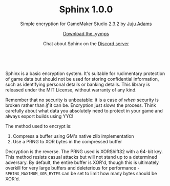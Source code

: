 <h1 align="center">Sphinx 1.0.0</h1>

<p align="center">Simple encryption for GameMaker Studio 2.3.2 by <a href="https://www.jujuadams.com/" target="_blank">Juju Adams</a></p>

<p align="center"><a href="https://github.com/JujuAdams/Sphinx/releases/">Download the .yymps</a></p>

<p align="center">Chat about Sphinx on the <a href="https://discord.gg/e9wrvnCWkK">Discord server</a></p>

&nbsp;

&nbsp;

Sphinx is a basic encryption system. It's suitable for rudimentary protection of game data but should not be used for storing confidential information, such as identifying personal details or banking details. This library is released under the MIT License, without warranty of any kind.

Remember that no security is unbeatable: it is a case of *when* security is broken rather than *if* it can be. Encryption just slows the process. Think carefully about what data you absolutely need to protect in your game and always export builds using YYC!

The method used to encrypt is:
1. Compress a buffer using GM's native zlib implementation
2. Use a PRNG to XOR bytes in the compressed buffer

Decryption is the reverse. The PRNG used is XORShift32 with a 64-bit key. This method resists casual attacks but will not stand up to a determined adversary. By default, the entire buffer is XOR'd, though this is ultimately overkill for very large buffers and deleterious for performance -`SPHINX_MAXIMUM_XOR_BYTES` can be set to limit how many bytes should be XOR'd.
